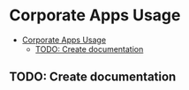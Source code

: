 # Corporate Apps Usage

- [Corporate Apps Usage](#corporate-apps-usage)
  - [TODO: Create documentation](#todo-create-documentation)

## TODO: Create documentation
